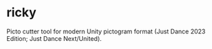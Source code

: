 # ricky

Picto cutter tool for modern Unity pictogram format (Just Dance 2023 Edition; Just Dance Next/United).
